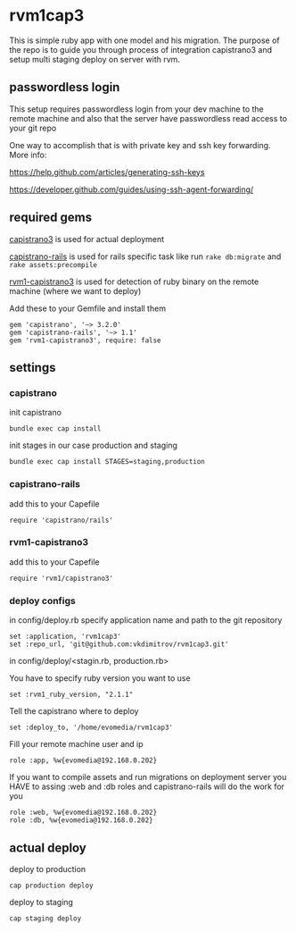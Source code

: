 rvm1cap3
========
This is simple ruby app with one model and his migration. The purpose of the repo is to guide you through process of integration capistrano3 and setup multi staging deploy on server with rvm.

## passwordless login ##
This setup requires passwordless login from your dev machine to the remote machine and also that the server have passwordless read access to your git repo

One way to accomplish that is with private key and ssh key forwarding. More info:

https://help.github.com/articles/generating-ssh-keys

https://developer.github.com/guides/using-ssh-agent-forwarding/

## required gems ##

<a href="https://github.com/capistrano/capistrano">capistrano3</a>  is used for actual deployment

<a href="https://github.com/capistrano/rails">capistrano-rails</a> is used for rails specific task like run `rake db:migrate` and `rake assets:precompile`

<a href="https://github.com/rvm/rvm1-capistrano3">rvm1-capistrano3</a> is used for detection of ruby binary on the remote machine (where we want to deploy) 

Add these to your Gemfile and install them
```
gem 'capistrano', '~> 3.2.0'
gem 'capistrano-rails', '~> 1.1'
gem 'rvm1-capistrano3', require: false
```
## settings ##

### capistrano ###
init capistrano

`bundle exec cap install`

init stages in our case production and staging

`bundle exec cap install STAGES=staging,production`

### capistrano-rails ###

add this to  your Capefile
```
require 'capistrano/rails'
```
### rvm1-capistrano3 ###

add this to your Capefile
```
require 'rvm1/capistrano3'
```
### deploy configs ###
in config/deploy.rb specify application name and path to the git repository
```
set :application, 'rvm1cap3'
set :repo_url, 'git@github.com:vkdimitrov/rvm1cap3.git'
```
in config/deploy/<stagin.rb, production.rb>

You have to specify ruby version you want to use 
```
set :rvm1_ruby_version, "2.1.1"
```
Tell the capistrano where to deploy 
```
set :deploy_to, '/home/evomedia/rvm1cap3'
```
Fill your remote machine user and ip
```
role :app, %w{evomedia@192.168.0.202}
```
If you want to compile assets and run migrations on deployment server you HAVE to assing :web and :db roles and capistrano-rails will do the work for you
```
role :web, %w{evomedia@192.168.0.202}
role :db, %w{evomedia@192.168.0.202}
```
## actual deploy ##

deploy to production

`cap production deploy`

deploy to staging

`cap staging deploy`
